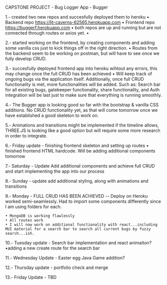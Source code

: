 CAPSTONE PROJECT - Bug Logger App - Bugger

1.- created two new repos and succesfully deployed them to heroku
    • Backend repo https://lit-caverns-62565.herokuapp.com
    • Frontend repo https://buggerf.herokuapp.com
        • both repos are up and running but are not connected through routes or axios yet.
        •

2.- started working on the frontend, by creating components and adding some vanilla css just to kick things off in the right direction. 
    • Routes from the backend seem to be working on postman, but will have to see once we fully develop CRUD.

3.- succesfully deployed frontend app into heroku wihtout any errors, this may change once the full CRUD has been achieved
    • Will keep track of ongoing bugs via the application itself. Additionally, once full CRUD functionality is met, more functionalities will be added. Such as: Search bar for all existing bugs, gatekeeper functionality, share functionality, and Auth integration will be last just to make sure that everything is running smoothly. 

4.- The Bugger app is looking good so far with the bootstrap & vanilla CSS additions. No CRUD functionality yet, as that will come tomorrow once we have established a good skeleton to work on. 

5.- Animations and transitions might be implemented if the timeline allows, THREE.JS is looking like a good option but will require some more research in order to integrate. 

6.- Friday update - finishing frontend skeleton and setting up routes
    • finished frontend HTML hardcode. Will be adding additional components tomorrow

7.- Saturday - Update Add additional components and achieve full CRUD and start implementing the app into our process

8.- Sunday - update add additional styling, along with animations and transitions

9.- Monday - FULL CRUD HAS BEEN ACHIEVED -- Deploy on Heroku worked semi-seamlessly. Had to import some components differently since I am using folders for each. 

    • MongoDB is working flawlessly
    • All routes work
    • I will now work on additional functionality with react...including MUI material for a search bar to search all current bugs by fuzzy search...ish. 

10.- Tuesday update - Search bar implementation and react animaiton?
    •adding a new create route for the search bar

11.- Wednesday Update - Easter egg Java Game addition?

12.- Thursday update - portfolio check and merge

13.- Friday Update - TBD
